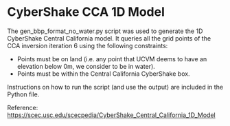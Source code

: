 # CyberShake CCA 1D Model

The gen_bbp_format_no_water.py script was used to generate the 1D CyberShake Central California
model. It queries all the grid points of the CCA inversion iteration 6 using the following
constraints:

- Points must be on land (i.e. any point that UCVM deems to have an elevation below 0m, we
  consider to be in water).
- Points must be within the Central California CyberShake box.

Instructions on how to run the script (and use the output) are included in the Python file.

Reference: https://scec.usc.edu/scecpedia/CyberShake_Central_California_1D_Model 
